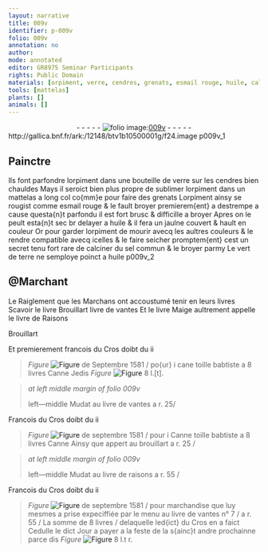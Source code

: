```yaml
---
layout: narrative
title: 009v
identifier: p-009v
folio: 009v
annotation: no
author:
mode: annotated
editor: GR8975 Seminar Participants
rights: Public Domain
materials: [orpiment, verre, cendres, grenats, esmail rouge, huile, calciner, sel, vert de terre, toille babtiste]
tools: [mattelas]
plants: []
animals: []
---
```


<div class="folio" align="center">- - - - - <a href="http://gallica.bnf.fr/ark:/12148/btv1b10500001g/f24.image" target="_blank"><img src="https://cu-mkp.github.io/2017-workshop-edition/assets/photo-icon.png" alt="folio image: " style="display:inline-block; margin-bottom:-3px;"/>009v</a> - - - - - </div> http://gallica.bnf.fr/ark:/12148/btv1b10500001g/f24.image  p009v_1 

## <span class="pro">Painctre</span>

 
Ils font parfondre l<span class="m">orpiment</span> dans une bouteille de <span class="m">verre</span> sur les <span class="m">cendres</span> bien chauldes Mays il seroict bien plus propre de sublimer l<span class="m">orpiment</span> dans un <span class="tl">mattelas</span> a long col co{mm}e pour faire des <span class="m">grenats</span> L<span class="m">orpiment</span> ainsy se rougist comme <span class="m">esmail rouge</span> & le fault broyer premierem{ent} a destrempe a cause questa{n}t parfondu il est fort brusc & difficille a broyer Apres on le peult esta{n}t sec br delayer a <span class="m">huile</span> & il fera un jaulne couvert & hault en couleur Or pour garder l<span class="m">orpiment</span> de mourir avecq les aultres couleurs & le rendre compatible avecq icelles & le faire seicher promptem{ent} cest un secret tenu fort rare de <span class="m">calciner</span> du <span class="m">sel</span> commun & le broyer parmy Le <span class="m">vert de terre</span> ne semploye poinct a <span class="m">huile</span>
   p009v_2 

## @<span class="pro">Marchant</span>

 
Le Raiglement que les <span class="pro">Marchans</span> ont accoustumé tenir en leurs livres Scavoir le livre Brouillart livre de vantes Et le livre Maige aultrement appelle le livre de Raisons
   
Brouillart
 
Et premierement francois du Cros doibt du ii
> *Figure*
> <a href="superscript e" target="_blank"><img src="https://cu-mkp.github.io/GR8975-edition/assets/photo-icon.png" alt="Figure" style="display:inline-block; margin-bottom:-3px;"/></a>
 de Septembre 1581 / po{ur} i cane <span class="m">toille babtiste</span> a 8 livres Canne Jedis 
> *Figure*
> <a href="--" target="_blank"><img src="https://cu-mkp.github.io/GR8975-edition/assets/photo-icon.png" alt="Figure" style="display:inline-block; margin-bottom:-3px;"/></a>
 8 l.[t]. 
 
> *at left middle margin of folio 009v*
> 
>  left—middle Mudat au livre de vantes a r. 25/
 
Francois du Cros doibt du ii
> *Figure*
> <a href="superscript e" target="_blank"><img src="https://cu-mkp.github.io/GR8975-edition/assets/photo-icon.png" alt="Figure" style="display:inline-block; margin-bottom:-3px;"/></a>
 de septembre 1581 / pour i Canne <span class="m">toille babtiste</span> a 8 livres Canne Ainsy que appert au brouillart a r. 25 /
 
> *at left middle margin of folio 009v*
> 
>  left—middle Mudat au livre de raisons a r. 55 /
 
Francois du Cros doibt du ii
> *Figure*
> <a href="superscript e" target="_blank"><img src="https://cu-mkp.github.io/GR8975-edition/assets/photo-icon.png" alt="Figure" style="display:inline-block; margin-bottom:-3px;"/></a>
 de septembre 1581 / pour marchandise que luy mesmes a prise expeciffiée par le menu au livre de vantes n° 7 / a r. 55 / La somme de 8 livres /  delaquelle led{ict} du Cros en a faict Cedulle le dict Jour a payer a la feste de la s{ainc}t andre prochainne parce dis 
> *Figure*
> <a href="--" target="_blank"><img src="https://cu-mkp.github.io/GR8975-edition/assets/photo-icon.png" alt="Figure" style="display:inline-block; margin-bottom:-3px;"/></a>
 8 l.t r. 
 